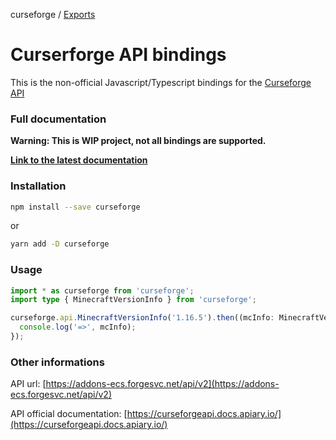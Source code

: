 curseforge / [Exports](modules.md)

# Curserforge API bindings

This is the non-official Javascript/Typescript bindings for the [Curseforge API](https://curseforgeapi.docs.apiary.io/)

### Full documentation

**Warning: This is WIP project, not all bindings are supported.**

[**Link to the latest documentation**](https://github.com/guillaumearm/curseforge/blob/master/docs/modules.md)

### Installation

```bash
npm install --save curseforge
```

or

```bash
yarn add -D curseforge
```

### Usage

```ts
import * as curseforge from 'curseforge';
import type { MinecraftVersionInfo } from 'curseforge';

curseforge.api.MinecraftVersionInfo('1.16.5').then((mcInfo: MinecraftVersionInfo) => {
  console.log('=>', mcInfo);
});
```

### Other informations

API url: [https://addons-ecs.forgesvc.net/api/v2](https://addons-ecs.forgesvc.net/api/v2)

API official documentation: [https://curseforgeapi.docs.apiary.io/](https://curseforgeapi.docs.apiary.io/)
